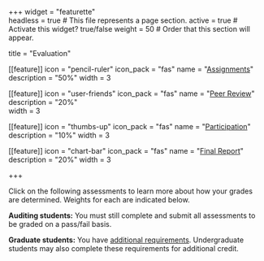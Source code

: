 +++
widget = "featurette"  
headless = true  # This file represents a page section.
active = true  # Activate this widget? true/false
weight = 50  # Order that this section will appear.

title = "Evaluation"

[[feature]]
  icon = "pencil-ruler"
  icon_pack = "fas"
  name = "[Assignments](/evaluation/assignments)</a>"
  description = "50%"
  width = 3
  
[[feature]]
  icon = "user-friends"
  icon_pack = "fas"
  name = "[Peer Review](/evaluation/peer-review)</a>"
  description = "20%"  
  width = 3
  
[[feature]]
  icon = "thumbs-up"
  icon_pack = "fas"
  name = "[Participation](/evaluation/participation)</a>"
  description = "10%"
  width = 3

[[feature]]
  icon = "chart-bar"
  icon_pack = "fas"
  name = "[Final Report](/evaluation/final-report)"
  description = "20%"
  width = 3

+++

Click on the following assessments to learn more about how your grades are determined. Weights for each are indicated below.

**Auditing students:** You must still complete and submit all assessments to be graded on a pass/fail basis.

**Graduate students:** You have [additional requirements](/evaluation/graduate-students). Undergraduate students may also complete these requirements for additional credit.
